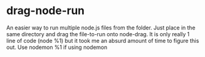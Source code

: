 # drag-node-run
An easier way to run multiple node.js files from the folder. Just place in the same directory and drag the file-to-run onto node-drag. It is only really 1 line of code (node %1) but it took me an absurd amount of time to figure this out.
Use nodemon %1 if using nodemon
